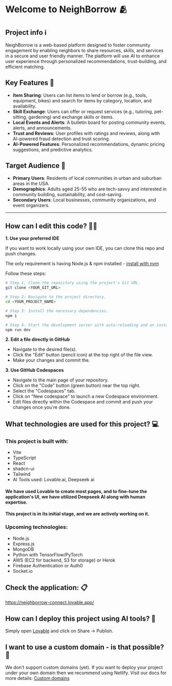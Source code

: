 # Welcome to NeighBorrow 🫂

## Project info ℹ️

NeighBorrow is a web-based platform designed to foster community engagement by enabling neighbors to share resources, skills, and services in a secure and user friendly manner. The platform will use AI to enhance user experience through personalized recommendations, trust-building, and efficient matching.

## Key Features 🤔
- **Item Sharing**: Users can list items to lend or borrow (e.g., tools, equipment, bikes) and search for items by category, location, and availability.
- **Skill Exchange**: Users can offer or request services (e.g., tutoring, pet-sitting, gardening) and exchange skills or items.
- **Local Events and Alerts**: A bulletin board for posting community events, alerts, and announcements.
- **Trust and Reviews**: User profiles with ratings and reviews, along with AI-powered fraud detection and trust scoring.
- **AI-Powered Features**: Personalized recommendations, dynamic pricing suggestions, and predictive analytics.

## Target Audience 👥
- **Primary Users**: Residents of local communities in urban and suburban areas in the USA.
- **Demographics**: Adults aged 25-55 who are tech-savvy and interested in community building, sustainability, and cost-saving.
- **Secondary Users**: Local businesses, community organizations, and event organizers.

---

## How can I edit this code? 👨‍💻


**1. Use your preferred IDE**

If you want to work locally using your own IDE, you can clone this repo and push changes.

The only requirement is having Node.js & npm installed - [install with nvm](https://github.com/nvm-sh/nvm#installing-and-updating)

Follow these steps:

```sh
# Step 1: Clone the repository using the project's Git URL.
git clone <YOUR_GIT_URL>

# Step 2: Navigate to the project directory.
cd <YOUR_PROJECT_NAME>

# Step 3: Install the necessary dependencies.
npm i

# Step 4: Start the development server with auto-reloading and an instant preview.
npm run dev
```

**2. Edit a file directly in GitHub**

- Navigate to the desired file(s).
- Click the "Edit" button (pencil icon) at the top right of the file view.
- Make your changes and commit the.

**3. Use GitHub Codespaces**

- Navigate to the main page of your repository.
- Click on the "Code" button (green button) near the top right.
- Select the "Codespaces" tab.
- Click on "New codespace" to launch a new Codespace environment.
- Edit files directly within the Codespace and commit and push your changes once you're done.

## What technologies are used for this project? 💻

### This project is built with:

- Vite
- TypeScript
- React
- shadcn-ui
- Tailwind 
- AI Tools used: Lovable.ai, Deepseek ai

#### We have used Lovable to create most pages, and to fine-tune the application's UI, we have utilized Deepseek AI along with human expertise. 
#### This project is in its initial stage, and we are actively working on it.

### Upcoming technologies:
- Node.js
- Express.js
- MongoDB
- Python with TensorFlow/PyTorch
- AWS (EC2 for backend, S3 for storage) or Herok
- Firebase Authentication or Auth0
- Socket.io

## Check the application: 📋
https://neighborrow-connect.lovable.app/

## How can I deploy this project using AI tools? 🧰

Simply open [Lovable](https://lovable.dev/projects/3bdb0654-bf6e-45be-bcaf-e1bb926a8749) and click on Share -> Publish.

## I want to use a custom domain - is that possible? 👀

We don't support custom domains (yet). If you want to deploy your project under your own domain then we recommend using Netlify. Visit our docs for more details: [Custom domains](https://docs.lovable.dev/tips-tricks/custom-domain/)

